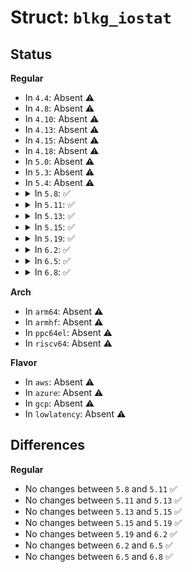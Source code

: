 # Struct: <code>blkg_iostat</code>

## Status
<b>Regular</b>
<ul>
<li>
In <code>4.4</code>: Absent ⚠️
</li>
<li>
In <code>4.8</code>: Absent ⚠️
</li>
<li>
In <code>4.10</code>: Absent ⚠️
</li>
<li>
In <code>4.13</code>: Absent ⚠️
</li>
<li>
In <code>4.15</code>: Absent ⚠️
</li>
<li>
In <code>4.18</code>: Absent ⚠️
</li>
<li>
In <code>5.0</code>: Absent ⚠️
</li>
<li>
In <code>5.3</code>: Absent ⚠️
</li>
<li>
In <code>5.4</code>: Absent ⚠️
</li>
<li>
<details>
<summary>In <code>5.8</code>: ✅</summary>

```c
struct blkg_iostat {
    u64 bytes[3];
    u64 ios[3];
};
```
</details>
</li>
<li>
<details>
<summary>In <code>5.11</code>: ✅</summary>

```c
struct blkg_iostat {
    u64 bytes[3];
    u64 ios[3];
};
```
</details>
</li>
<li>
<details>
<summary>In <code>5.13</code>: ✅</summary>

```c
struct blkg_iostat {
    u64 bytes[3];
    u64 ios[3];
};
```
</details>
</li>
<li>
<details>
<summary>In <code>5.15</code>: ✅</summary>

```c
struct blkg_iostat {
    u64 bytes[3];
    u64 ios[3];
};
```
</details>
</li>
<li>
<details>
<summary>In <code>5.19</code>: ✅</summary>

```c
struct blkg_iostat {
    u64 bytes[3];
    u64 ios[3];
};
```
</details>
</li>
<li>
<details>
<summary>In <code>6.2</code>: ✅</summary>

```c
struct blkg_iostat {
    u64 bytes[3];
    u64 ios[3];
};
```
</details>
</li>
<li>
<details>
<summary>In <code>6.5</code>: ✅</summary>

```c
struct blkg_iostat {
    u64 bytes[3];
    u64 ios[3];
};
```
</details>
</li>
<li>
<details>
<summary>In <code>6.8</code>: ✅</summary>

```c
struct blkg_iostat {
    u64 bytes[3];
    u64 ios[3];
};
```
</details>
</li>
</ul>
<b>Arch</b>
<ul>
<li>
In <code>arm64</code>: Absent ⚠️
</li>
<li>
In <code>armhf</code>: Absent ⚠️
</li>
<li>
In <code>ppc64el</code>: Absent ⚠️
</li>
<li>
In <code>riscv64</code>: Absent ⚠️
</li>
</ul>
<b>Flavor</b>
<ul>
<li>
In <code>aws</code>: Absent ⚠️
</li>
<li>
In <code>azure</code>: Absent ⚠️
</li>
<li>
In <code>gcp</code>: Absent ⚠️
</li>
<li>
In <code>lowlatency</code>: Absent ⚠️
</li>
</ul>

## Differences
<b>Regular</b>
<ul>
<li>
No changes between <code>5.8</code> and <code>5.11</code> ✅
</li>
<li>
No changes between <code>5.11</code> and <code>5.13</code> ✅
</li>
<li>
No changes between <code>5.13</code> and <code>5.15</code> ✅
</li>
<li>
No changes between <code>5.15</code> and <code>5.19</code> ✅
</li>
<li>
No changes between <code>5.19</code> and <code>6.2</code> ✅
</li>
<li>
No changes between <code>6.2</code> and <code>6.5</code> ✅
</li>
<li>
No changes between <code>6.5</code> and <code>6.8</code> ✅
</li>
</ul>
